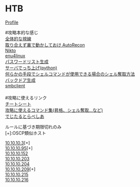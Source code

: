 # HTB

[Profile](https://app.hackthebox.com/profile/306940)  

#攻略本的な感じ  
[全体的な視線](https://www.evernote.com/shard/s605/sh/bbb1cf53-0e0a-0bee-21db-5bc6bfc90b85/7IxAUwEQg11t8Tdz5HyX4dlbSvAxABZ2Cpj3QKE2z8DDHdMEdJN5MI44EA)  
[取り合えず裏で動かしておけ AutoRecon](https://www.evernote.com/shard/s605/sh/1d22b7e6-1dbb-c1fc-a4e5-474e48d60964/O4ZoEnatPcEM17Dvxe14XIiYXrbYG3cBBWHEmkRYxTJd0Zg_1IY-umVfbw)  
[Nikto](https://www.evernote.com/shard/s605/sh/4dcae75d-d7cc-257a-cef8-3b0e06bfabb7/VbM6GQaTQyBxQlsJAnNvfQLGTDnP2uP-Mw8G7EVxyMyxhvqvBhhX2fD8Bw)  
[enu4linux](https://www.evernote.com/shard/s605/sh/2f1674cc-20db-c57b-b7a3-89a2fb203ff5/NoiEA2CZmAUwoI7DWYrGdZPkI8FTwA1CETZqUTIA3ceUwluQ9zoWWk5J8w)  
[パスワードリスト生成](https://www.evernote.com/shard/s605/sh/a969db6b-4b23-2dce-27af-222b43256511/TsYlwypKZUOOtMl-XVDLMy9fiTHLEcQnlB--JF4OtmcucGQ7CzyI7oNkUw)  
[サーバでっち上げ(python)](https://www.evernote.com/shard/s605/sh/13aebcfd-ae36-b0bc-cf50-6800bb499ec7/IxYbwwjohNCO_jqoAnEaqDA1ivViC6q1sW3-y63Jwx6UBWqhF_gy0J84Sg)  
[何らかの手段でシェルコマンドが使用できる場合のシェル奪取方法](https://www.evernote.com/shard/s605/sh/87b7499c-7e2b-ffa3-725e-dd3c95e49a4b/n1EZ8gl6wS5CxmnVrpp2XVvaN42jm7rlM36HVnPIEgQp-t-56fajvoZhCQ)  
[バックドア生成](https://www.evernote.com/shard/s605/sh/c6e9503a-4fec-4cb2-f452-3d6634dbe53c/y6CstJpFXy4jTWgCpp776IdIs2sFcsJdSMjI2gcVEvzX967tVyo2s9tOwQ)  
[smbclient](https://www.evernote.com/shard/s605/sh/434223e7-f30a-5f17-a293-56d5f2bc8213/d6nhjE09K90stYhufBVnHizUfkzobUzNmcI3iYzW7_asHx6WfKfIPYzGVQ)  
　  
#攻略に使えるリンク  
[チートシート](https://github.com/yukitsukai47/PenetrationTesting_cheatsheet#msfvenom-reverse_shell)  
[攻略に使えるコマンド集(昇格、シェル奪取...など)](https://gtfobins.github.io/#)  
[でじたるとらべしあ](https://hp.vector.co.jp/authors/VA028184/)  


ルールに基づき期限切れのみ   
[+]:OSCP類似ホスト  

[10.10.10.3](https://www.evernote.com/shard/s605/sh/7740ffd2-08df-0466-2e77-a2851ad1f103/0e95fb107ebd74b1c62d7e91026c86c4)[+]  
[10.10.10.95](https://www.evernote.com/shard/s605/sh/09d92f54-4dd5-6851-8745-fd4b13c9cddc/4f60da9a9663f072f7272e3729924f53)[+]  
[10.10.10.152](https://www.evernote.com/shard/s605/sh/4e4844c3-e742-f8d8-1d9b-5052c58a40e8/72c73b669f212ddf0fa5bd5dc192756d)  
[10.10.10.203](https://www.evernote.com/shard/s605/sh/78221899-bf56-7490-128f-a4fc17749ac2/23c13718ebb90ad4b969cbe18c1d4fe1)  
[10.10.10.204](https://www.evernote.com/shard/s605/sh/ae20af9b-17f0-448a-4d4b-ba225b1f7d83/4845b0e3c0c967d603469c41eb1604df)  
[10.10.10.209](https://www.evernote.com/shard/s605/sh/f5211886-874f-81da-556f-9598893b3926/b7733e59dda773352ab553f452fbc698)[+]   
[10.10.10.215](https://www.evernote.com/shard/s605/sh/29b663ad-f34e-2923-87d7-8776bd7c1191/08c5491ae914e829464acc9f80706b6f)  
[10.10.10.216](https://www.evernote.com/shard/s605/sh/4d784c07-165d-dace-7113-34b99c2c6264/274ee74b373d25b95d8781e12b3d1348)  
